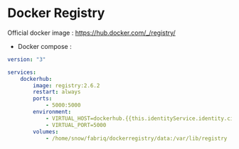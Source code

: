 Docker Registry
===================

Official docker image : https://hub.docker.com/_/registry/

* Docker compose :

```yml
version: "3"

services:
    dockerhub:
        image: registry:2.6.2
        restart: always
        ports:
            - 5000:5000
        environment:
            - VIRTUAL_HOST=dockerhub.{{this.identityService.identity.ciDomain}}
            - VIRTUAL_PORT=5000              
        volumes:
            - /home/snow/fabriq/dockerregistry/data:/var/lib/registry

```